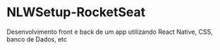 # NLWSetup-RocketSeat
Desenvolvimento front e back de um app utilizando React Native, CSS, banco de Dados, etc
